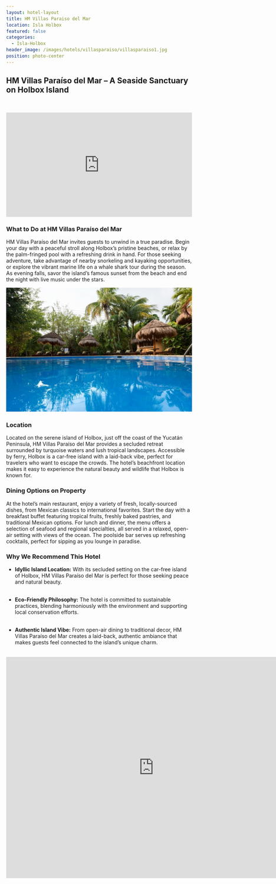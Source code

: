 ```yaml
---
layout: hotel-layout
title: HM Villas Paraiso del Mar
location: Isla Holbox
featured: false
categories:
  - Isla-Holbox
header_image: /images/hotels/villasparaiso/villasparaiso1.jpg
position: photo-center
---
```


## HM Villas Paraíso del Mar – A Seaside Sanctuary on Holbox Island  

&nbsp;  

<style>.embed-container { position: relative; padding-bottom: 56.25%; height: 0; overflow: hidden; max-width: 100%; } .embed-container iframe, .embed-container object, .embed-container embed { position: absolute; top: 0; left: 0; width: 100%; height: 100%; }</style><div class='embed-container'><iframe src='https://www.youtube.com/embed/Zb4FdRybEuI' frameborder='0' allowfullscreen></iframe></div>

### What to Do at HM Villas Paraíso del Mar  
HM Villas Paraíso del Mar invites guests to unwind in a true paradise. Begin your day with a peaceful stroll along Holbox’s pristine beaches, or relax by the palm-fringed pool with a refreshing drink in hand. For those seeking adventure, take advantage of nearby snorkeling and kayaking opportunities, or explore the vibrant marine life on a whale shark tour during the season. As evening falls, savor the island’s famous sunset from the beach and end the night with live music under the stars.

![](/images/hotels/villasparaiso/villasparaiso2.jpg)

### Location  
Located on the serene island of Holbox, just off the coast of the Yucatán Peninsula, HM Villas Paraíso del Mar provides a secluded retreat surrounded by turquoise waters and lush tropical landscapes. Accessible by ferry, Holbox is a car-free island with a laid-back vibe, perfect for travelers who want to escape the crowds. The hotel’s beachfront location makes it easy to experience the natural beauty and wildlife that Holbox is known for.

### Dining Options on Property  
At the hotel’s main restaurant, enjoy a variety of fresh, locally-sourced dishes, from Mexican classics to international favorites. Start the day with a breakfast buffet featuring tropical fruits, freshly baked pastries, and traditional Mexican options. For lunch and dinner, the menu offers a selection of seafood and regional specialties, all served in a relaxed, open-air setting with views of the ocean. The poolside bar serves up refreshing cocktails, perfect for sipping as you lounge in paradise.

### Why We Recommend This Hotel  
- **Idyllic Island Location:** With its secluded setting on the car-free island of Holbox, HM Villas Paraíso del Mar is perfect for those seeking peace and natural beauty.  
&nbsp;  

- **Eco-Friendly Philosophy:** The hotel is committed to sustainable practices, blending harmoniously with the environment and supporting local conservation efforts.  
&nbsp;  

- **Authentic Island Vibe:** From open-air dining to traditional decor, HM Villas Paraíso del Mar creates a laid-back, authentic ambiance that makes guests feel connected to the island’s unique charm.  
&nbsp;  

<iframe src="https://www.google.com/maps/embed?pb=!1m18!1m12!1m3!1d3711.471299735556!2d-87.3753151243302!3d21.52841927042891!2m3!1f0!2f0!3f0!3m2!1i1024!2i768!4f13.1!3m3!1m2!1s0x8f4d9347d8f11e6f%3A0xd0ced30b456b9acb!2sVillas%20HM%20Para%C3%ADso%20del%20Mar!5e0!3m2!1ses!2ses!4v1730631736354!5m2!1ses!2ses" width="800" height="600" style="border:0;" allowfullscreen="" loading="lazy" referrerpolicy="no-referrer-when-downgrade"></iframe>